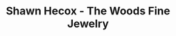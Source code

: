 ---
title: "Shawn Hecox - The Woods Fine Jewelry"
url: /denver/shawn-hecox-the-woods-fine-jewelry/
shop: Schmuck
---